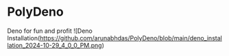 # PolyDeno
Deno for fun and profit
![Deno Installation(https://github.com/arunabhdas/PolyDeno/blob/main/deno_installation_2024-10-29_4_0_0_PM.png)
